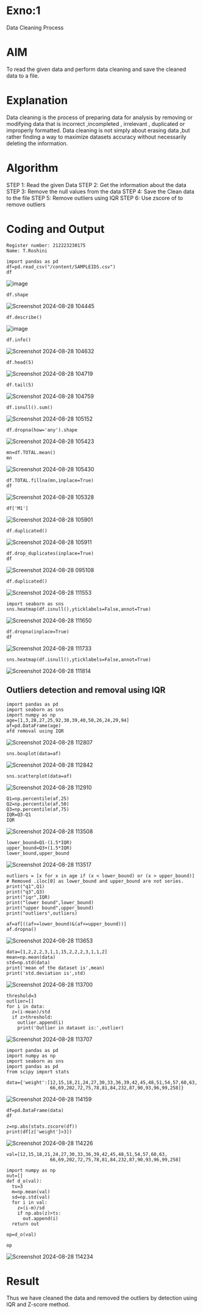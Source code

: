 # Exno:1
Data Cleaning Process

# AIM
To read the given data and perform data cleaning and save the cleaned data to a file.

# Explanation
Data cleaning is the process of preparing data for analysis by removing or modifying data that is incorrect ,incompleted , irrelevant , duplicated or improperly formatted. Data cleaning is not simply about erasing data ,but rather finding a way to maximize datasets accuracy without necessarily deleting the information.

# Algorithm
STEP 1: Read the given Data
STEP 2: Get the information about the data
STEP 3: Remove the null values from the data
STEP 4: Save the Clean data to the file
STEP 5: Remove outliers using IQR
STEP 6: Use zscore of to remove outliers

# Coding and Output
```
Register number: 212223230175
Name: T.Roshini

import pandas as pd
df=pd.read_csv("/content/SAMPLEIDS.csv")
df
```
![image](https://github.com/user-attachments/assets/bb2c8d93-a543-4041-9f91-da2301328e07)
```
df.shape
```
![Screenshot 2024-08-28 104445](https://github.com/user-attachments/assets/e2b6a539-de3a-4b53-a180-01a6ddcad46f)
```
df.describe()
```
![image](https://github.com/user-attachments/assets/f4bc234b-1606-4020-9153-78f0e523e810)
```
df.info()
```
![Screenshot 2024-08-28 104632](https://github.com/user-attachments/assets/3ad77a58-4af8-4b96-a5bb-5b5d8613ef48)
```
df.head(5)
```
![Screenshot 2024-08-28 104719](https://github.com/user-attachments/assets/c54eea01-b430-4fe9-91b5-ccf97f9ff009)
```
df.tail(5)
```
![Screenshot 2024-08-28 104759](https://github.com/user-attachments/assets/cbe07d12-6ad6-4f21-ac8a-1e72358df70a)
```
df.isnull().sum()
```
![Screenshot 2024-08-28 105152](https://github.com/user-attachments/assets/b8b62abc-1a50-4c5e-9bea-74d4ac5c3ec4)
```
df.dropna(how='any').shape
```
![Screenshot 2024-08-28 105423](https://github.com/user-attachments/assets/b8f5c487-0194-4c84-85da-9a2b63640303)
```
mn=df.TOTAL.mean()
mn
```
![Screenshot 2024-08-28 105430](https://github.com/user-attachments/assets/458b8400-72a4-41d5-b658-f098429df47b)
```
df.TOTAL.fillna(mn,inplace=True)
df
```
![Screenshot 2024-08-28 105328](https://github.com/user-attachments/assets/f9d44ce6-102c-4560-9889-96d384aedaff)
```
df['M1']
```
![Screenshot 2024-08-28 105901](https://github.com/user-attachments/assets/3df0b70d-414b-43dd-9fc0-80312a5d5e40)
```
df.duplicated()
```
![Screenshot 2024-08-28 105911](https://github.com/user-attachments/assets/6e19fac7-f72e-4f98-8acc-0aadaffded64)

```
df.drop_duplicates(inplace=True)
df
```
![Screenshot 2024-08-28 095108](https://github.com/user-attachments/assets/6ee7ccc1-b183-4693-ad67-416ccb4f81a1)
```
df.duplicated()
```
![Screenshot 2024-08-28 111553](https://github.com/user-attachments/assets/a2fd35fd-f7b7-41ef-a4bc-223cdc71e1b8)
```
import seaborn as sns
sns.heatmap(df.isnull(),yticklabels=False,annot=True)
```
![Screenshot 2024-08-28 111650](https://github.com/user-attachments/assets/37d270d6-e9df-4d61-a71d-ae7390fa9f43)
```
df.dropna(inplace=True)
df
```
![Screenshot 2024-08-28 111733](https://github.com/user-attachments/assets/86695d99-7828-44da-b821-f545dd0a27c0)
```
sns.heatmap(df.isnull(),yticklabels=False,annot=True)
```
![Screenshot 2024-08-28 111814](https://github.com/user-attachments/assets/00c4fedc-bdc1-4426-af61-bbd52f64a307)

## Outliers detection and removal using IQR
```
import pandas as pd
import seaborn as sns
import numpy as np
age=[1,3,28,27,25,92,30,39,40,50,26,24,29,94]
af=pd.DataFrame(age)
afd removal using IQR
```
![Screenshot 2024-08-28 112807](https://github.com/user-attachments/assets/976ecdab-6e06-4ec2-9c5a-142b997797b7)
```
sns.boxplot(data=af)
```
![Screenshot 2024-08-28 112842](https://github.com/user-attachments/assets/86915e35-4957-473c-b7d8-1c7d20793a07)
```
sns.scatterplot(data=af)
```
![Screenshot 2024-08-28 112910](https://github.com/user-attachments/assets/cb10a3b1-a3d2-4f45-af4e-8e2fa261ad76)
```
Q1=np.percentile(af,25)
Q2=np.percentile(af,50)
Q3=np.percentile(af,75)
IQR=Q3-Q1
IQR
```
![Screenshot 2024-08-28 113508](https://github.com/user-attachments/assets/8810e8bd-ff0a-4b06-9f41-e3512019fe7a)
```
lower_bound=Q1-(1.5*IQR)
upper_bound=Q3+(1.5*IQR)
lower_bound,upper_bound
```
![Screenshot 2024-08-28 113517](https://github.com/user-attachments/assets/e18a074e-fc80-48b5-9883-c18bc4388f8e)
```
outliers = [x for x in age if (x < lower_bound) or (x > upper_bound)] # Removed .iloc[0] as lower_bound and upper_bound are not series.
print("q1",Q1)
print("q3",Q3)
print("iqr",IQR)
print("lower bound",lower_bound)
print("upper bound",upper_bound)
print("outliers",outliers)

af=af[((af>=lower_bound)&(af<=upper_bound))]
af.dropna()
```
![Screenshot 2024-08-28 113653](https://github.com/user-attachments/assets/bcbdf35a-78f7-4b01-a46c-f3798963afda)
```
data=[1,2,2,2,3,1,1,15,2,2,2,3,1,1,2]
mean=np.mean(data)
std=np.std(data)
print('mean of the dataset is',mean)
print('std.deviation is',std)
```
![Screenshot 2024-08-28 113700](https://github.com/user-attachments/assets/020027b0-0353-4679-afbe-e0074a297ab1)
```
threshold=3
outlier=[]
for i in data:
  z=(i-mean)/std
  if z>threshold:
    outlier.append(i)
    print('Outlier in dataset is:',outlier)
```
![Screenshot 2024-08-28 113707](https://github.com/user-attachments/assets/92d19ab0-c20a-4ac6-b38c-2e5af05b3606)
```
import pandas as pd
import numpy as np
import seaborn as sns
import pandas as pd
from scipy import stats

data={'weight':[12,15,18,21,24,27,30,33,36,39,42,45,48,51,54,57,60,63,
                66,69,202,72,75,78,81,84,232,87,90,93,96,99,258]}
```
![Screenshot 2024-08-28 114159](https://github.com/user-attachments/assets/72e5d64e-1b89-4501-a072-0e55d3d4ee98)
```
df=pd.DataFrame(data)
df

z=np.abs(stats.zscore(df))
print(df[z['weight']>3])
```
![Screenshot 2024-08-28 114226](https://github.com/user-attachments/assets/ae810c82-2267-4a68-b882-a83ce54964a2)
```
val=[12,15,18,21,24,27,30,33,36,39,42,45,48,51,54,57,60,63,
                66,69,202,72,75,78,81,84,232,87,90,93,96,99,258]

import numpy as np
out=[]
def d_o(val):
  ts=3
  m=np.mean(val)
  sd=np.std(val)
  for i in val:
    z=(i-m)/sd
    if np.abs(z)>ts:
      out.append(i)
  return out

op=d_o(val)

op
```
![Screenshot 2024-08-28 114234](https://github.com/user-attachments/assets/20d0d656-d838-45e9-81a1-af5db1cf1af4)


# Result
Thus we have cleaned the data and removed the outliers by detection using IQR and Z-score method.














